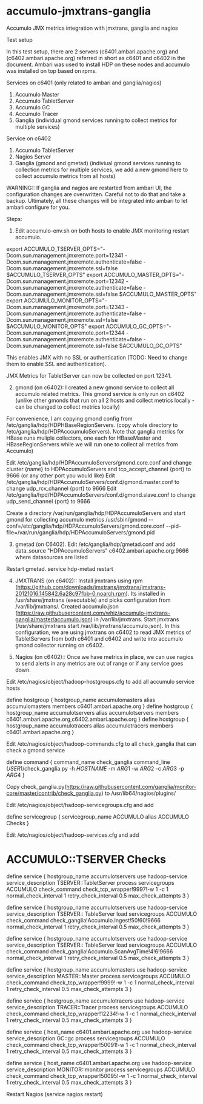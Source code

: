accumulo-jmxtrans-ganglia
=========================

Accumulo JMX metrics integration with jmxtrans, ganglia and nagios


Test setup

In this test setup, there are 2 servers (c6401.ambari.apache.org) and (c6402.ambari.apache.org) referred in short as c6401 and c6402 in the document. Ambari was used to install HDP on these nodes and accumulo was installed on top based on rpms. 

Services on c6401 (only related to ambari and ganglia/nagios)

1. Accumulo Master
2. Accumulo TabletServer
3. Accumulo GC
4. Accumulo Tracer
5. Ganglia (individual gmond services running to collect metrics for multiple services)


Service on c6402

1. Accumulo TabletServer
2. Nagios Server
3. Ganglia (gmond and gmetad) (indiviual gmond services running to collection metrics for multiple services, we add a new gmond here to collect accumulo metrics from all hosts)

WARNING:: If ganglia and nagios are restarted from ambari UI, the configuration changes are overwritten. Careful not to do that and take a backup. Ultimately, all these changes will be integrated into ambari to let ambari configure for you. 

Steps:


1. Edit accumulo-env.sh on both hosts to enable JMX monitoring restart accumulo. 

export ACCUMULO_TSERVER_OPTS="-Dcom.sun.management.jmxremote.port=12341 -Dcom.sun.management.jmxremote.authenticate=false -Dcom.sun.management.jmxremote.ssl=false $ACCUMULO_TSERVER_OPTS"
export ACCUMULO_MASTER_OPTS="-Dcom.sun.management.jmxremote.port=12342 -Dcom.sun.management.jmxremote.authenticate=false -Dcom.sun.management.jmxremote.ssl=false $ACCUMULO_MASTER_OPTS"
export ACCUMULO_MONITOR_OPTS="-Dcom.sun.management.jmxremote.port=12343 -Dcom.sun.management.jmxremote.authenticate=false -Dcom.sun.management.jmxremote.ssl=false $ACCUMULO_MONITOR_OPTS"
export ACCUMULO_GC_OPTS="-Dcom.sun.management.jmxremote.port=12344 -Dcom.sun.management.jmxremote.authenticate=false -Dcom.sun.management.jmxremote.ssl=false $ACCUMULO_GC_OPTS"

This enables JMX with no SSL or authentication (TODO: Need to change them to enable SSL and authentication). 

JMX Metrics for TabletServer can now be collected on port 12341. 


2. gmond (on c6402): I created a new gmond service to collect all accumulo related metrics. This gmond service is only run on c6402 (unlike other gmonds that run on all 2 hosts and collect metrics locally - can be changed to collect metrics locally)

For convenience, I am copying gmond config from /etc/ganglia/hdp/HDPHBaseRegionServers. (copy whole directory to /etc/ganglia/hdp/HDPAcccumuloServers). Note that ganglia metrics for HBase runs muliple collectors, one each for HBaseMaster and HBaseRegionServers while we will run one to collect all metrics from Accumulo)  

Edit /etc/ganglia/hdp/HDPAccumuloServers/gmond.core.conf and change cluster {name} to HDPAccumuloServers and  tcp_accept_channel {port} to 9666 (or any other port you would like)
Edit /etc/ganglia/hdp/HDPAccumuloServers/conf.d/gmond.master.conf to change udp_rcv_channel {port} to 9666
Edit /etc/ganglia/hpd/HDPAccumuloServers/conf.d/gmond.slave.conf to change udp_send_channel {port} to 9666

Create a directory /var/run/ganglia/hdp/HDPAccumuloServers and start gmond for collecting accumulo metrics
/usr/sbin/gmond --conf=/etc/ganglia/hdp/HDPAccumuloServers/gmond.core.conf --pid-file=/var/run/ganglia/hdp/HDPAccumuloServers/gmond.pid

3. gmetad (on C6402). Edit /etc/ganglia/hdp/gmetad.conf and add  data_source "HDPAccumuloServers" c6402.ambari.apache.org:9666
where datasources are listed

Restart gmetad. service hdp-metad restart


4. JMXTRANS (on c6402):: Install jmxtrans using rpm (https://github.com/downloads/jmxtrans/jmxtrans/jmxtrans-20121016.145842.6a28c97fbb-0.noarch.rpm). Its installed in /usr/share/jmxtrans (executable) and picks configuration from /var/lib/jmxtrans/. 
Created accumulo.json (https://raw.githubusercontent.com/whiz/accumulo-jmxtrans-ganglia/master/accumulo.json) in /var/lib/jmxtrans. 
Start jmxtrans (/usr/share/jmxtrans start /var/lib/jmxtrans/accumulo.json). In this configuration, we are using jmxtrans on c6402 to read JMX metrics of TabletServers from both c6401 and c6402 and write into accumulo gmond collector running on c6402.  



5. Nagios (on c6402):: Once we have metrics in place, we can use nagios to send alerts in any metrics are out of range or if any service goes down. 

Edit /etc/nagios/object/hadoop-hostgroups.cfg to add all accumulo service hosts 

define hostgroup {
        hostgroup_name  accumulomasters
        alias           accumulomasters
        members         c6401.ambari.apache.org
}
define hostgroup {
        hostgroup_name  accumulotservers
        alias           accumulotservers
        members         c6401.ambari.apache.org,c6402.ambari.apache.org
}
define hostgroup {
        hostgroup_name  accumulotracers
        alias           accumulotracers
        members         c6401.ambari.apache.org
}

Edit /etc/nagios/object/hadoop-commands.cfg to all check_ganglia that can check a gmond service

define command {
  command_name check_ganglia
  command_line $USER1$/check_ganglia.py -h $HOSTNAME$ -m $ARG1$ -w $ARG2$ -c $ARG3$ -p $ARG4$
}

Copy check_ganglia.py(https://raw.githubusercontent.com/ganglia/monitor-core/master/contrib/check_ganglia.py)  to /usr/lib64/nagios/plugins/

Edit /etc/nagios/object/hadoop-servicegroups.cfg and add

define servicegroup {
  servicegroup_name ACCUMULO
  alias ACCUMULO Checks
}

Edit /etc/nagios/object/hadoop-services.cfg and add 

# ACCUMULO::TSERVER Checks
define service {
        hostgroup_name          accumulotservers
        use                     hadoop-service
        service_description     TSERVER::TabletServer process
        servicegroups           ACCUMULO
        check_command           check_tcp_wrapper!9997!-w 1 -c 1
        normal_check_interval   1
        retry_check_interval    0.5
        max_check_attempts      3
}

define service {
        hostgroup_name          accumulotservers
        use                     hadoop-service
        service_description     TSERVER:: TableServer load
        servicegroups           ACCUMULO
        check_command           check_ganglia!Accumulo.Ingest!50!60!9666
        normal_check_interval   1
        retry_check_interval    0.5
        max_check_attempts      3
}

define service {
        hostgroup_name          accumulotservers
        use                     hadoop-service
        service_description     TSERVER:: TableServer load
        servicegroups           ACCUMULO
        check_command           check_ganglia!Accumulo.ScanAvgTime!4!6!9666
        normal_check_interval   1
        retry_check_interval    0.5
        max_check_attempts      3
}

define service {
        hostgroup_name          accumulomasters
        use                     hadoop-service
        service_description     MASTER::Master process
        servicegroups           ACCUMULO
        check_command           check_tcp_wrapper!9999!-w 1 -c 1
        normal_check_interval   1
        retry_check_interval    0.5
        max_check_attempts      3
}

define service {
        hostgroup_name          accumulotracers
        use                     hadoop-service
        service_description     TRACER::Tracer process
        servicegroups           ACCUMULO
        check_command           check_tcp_wrapper!12234!-w 1 -c 1
        normal_check_interval   1
        retry_check_interval    0.5
        max_check_attempts      3
}

define service {
        host_name               c6401.ambari.apache.org
        use                     hadoop-service
        service_description     GC::gc process
        servicegroups           ACCUMULO
        check_command           check_tcp_wrapper!50091!-w 1 -c 1
        normal_check_interval   1
        retry_check_interval    0.5
        max_check_attempts      3
}

define service {
        host_name               c6401.ambari.apache.org
        use                     hadoop-service
        service_description     MONITOR::monitor process
        servicegroups           ACCUMULO
        check_command           check_tcp_wrapper!50095!-w 1 -c 1
        normal_check_interval   1
        retry_check_interval    0.5
        max_check_attempts      3
}

Restart Nagios (service nagios restart)




